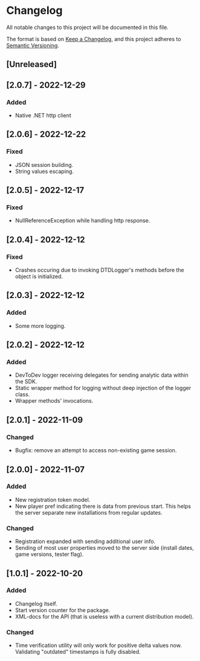 # Changelog
All notable changes to this project will be documented in this file.

The format is based on [Keep a Changelog](https://keepachangelog.com/en/1.0.0/),
and this project adheres to [Semantic Versioning](https://semver.org/spec/v2.0.0.html).

## [Unreleased]

## [2.0.7] - 2022-12-29

### Added
- Native .NET http client


## [2.0.6] - 2022-12-22

### Fixed
- JSON session building.
- String values escaping.

## [2.0.5] - 2022-12-17

### Fixed
- NullReferenceException while handling http response.


## [2.0.4] - 2022-12-12

### Fixed
- Crashes occuring due to invoking DTDLogger's methods before the object is initialized.

## [2.0.3] - 2022-12-12

### Added
- Some more logging.


## [2.0.2] - 2022-12-12

### Added
- DevToDev logger receiving delegates for sending analytic data within the SDK.
- Static wrapper method for logging without deep injection of the logger class.
- Wrapper methods' invocations.

## [2.0.1] - 2022-11-09

### Changed
- Bugfix: remove an attempt to access non-existing game session.


## [2.0.0] - 2022-11-07

### Added
- New registration token model.
- New player pref indicating there is data from previous start. This helps the server separate new installations from regular updates.

### Changed
- Registration expanded with sending additional user info.
- Sending of most user properties moved to the server side (install dates, game versions, tester flag).


## [1.0.1] - 2022-10-20

### Added
- Changelog itself.
- Start version counter for the package.
- XML-docs for the API (that is useless with a current distribution model).

### Changed
- Time verification utility will only work for positive delta values now. Validating "outdated" timestamps is fully disabled.
